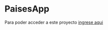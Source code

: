 # PaisesApp

Para poder acceder a este proyecto [ingrese aqui](paises-app-luca-monteleone.netlify.app) 
